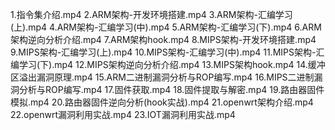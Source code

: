 1.指令集介绍.mp4
2.ARM架构-开发环境搭建.mp4
3.ARM架构-汇编学习(上).mp4
4.ARM架构-汇编学习(中).mp4
5.ARM架构-汇编学习(下).mp4
6.ARM架构逆向分析介绍.mp4
7.ARM架构hook.mp4
8.MIPS架构-开发环境搭建.mp4
9.MIPS架构-汇编学习(上).mp4
10.MIPS架构-汇编学习(中).mp4
11.MIPS架构-汇编学习(下).mp4
12.MIPS架构逆向分析介绍.mp4
13.MIPS架构hook.mp4
14.缓冲区溢出漏洞原理.mp4
15.ARM二进制漏洞分析与ROP编写.mp4
16.MIPS二进制漏洞分析与ROP编写.mp4
17.固件获取.mp4
18.固件提取与解密.mp4
19.路由器固件模拟.mp4
20.路由器固件逆向分析(hook实战).mp4
21.openwrt架构介绍.mp4
22.openwrt漏洞利用实战.mp4
23.IOT漏洞利用实战.mp4
